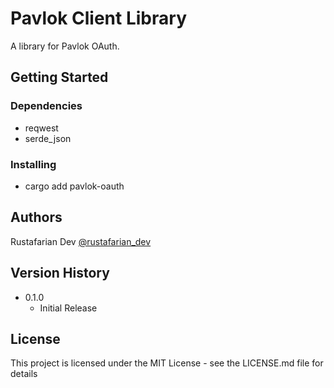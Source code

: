 # Pavlok Client Library

A library for Pavlok OAuth.

## Getting Started

### Dependencies

* reqwest
* serde_json

### Installing

* cargo add pavlok-oauth

## Authors

Rustafarian Dev [@rustafarian_dev](https://twitter.com/rustafarian_dev)

## Version History

* 0.1.0
    * Initial Release

## License

This project is licensed under the MIT License - see the LICENSE.md file for details

